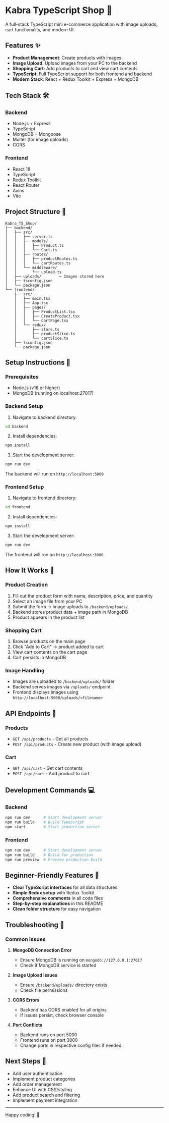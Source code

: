 # Kabra TypeScript Shop 🛒

A full-stack TypeScript mini e-commerce application with image uploads, cart functionality, and modern UI.

## Features ✨

- **Product Management**: Create products with images
- **Image Upload**: Upload images from your PC to the backend
- **Shopping Cart**: Add products to cart and view cart contents
- **TypeScript**: Full TypeScript support for both frontend and backend
- **Modern Stack**: React + Redux Toolkit + Express + MongoDB

## Tech Stack 🛠️

### Backend
- Node.js + Express
- TypeScript
- MongoDB + Mongoose
- Multer (for image uploads)
- CORS

### Frontend
- React 18
- TypeScript
- Redux Toolkit
- React Router
- Axios
- Vite

## Project Structure 📁

```
Kabra_TS_Shop/
├── backend/
│   ├── src/
│   │   ├── server.ts
│   │   ├── models/
│   │   │   ├── Product.ts
│   │   │   └── Cart.ts
│   │   ├── routes/
│   │   │   ├── productRoutes.ts
│   │   │   └── cartRoutes.ts
│   │   └── middleware/
│   │       └── upload.ts
│   ├── uploads/        ← Images stored here
│   ├── tsconfig.json
│   └── package.json
└── frontend/
    ├── src/
    │   ├── main.tsx
    │   ├── App.tsx
    │   ├── pages/
    │   │   ├── ProductList.tsx
    │   │   ├── CreateProduct.tsx
    │   │   └── CartPage.tsx
    │   └── redux/
    │       ├── store.ts
    │       ├── productSlice.ts
    │       └── cartSlice.ts
    ├── tsconfig.json
    └── package.json
```

## Setup Instructions 🚀

### Prerequisites
- Node.js (v16 or higher)
- MongoDB (running on localhost:27017)

### Backend Setup

1. Navigate to backend directory:
```bash
cd backend
```

2. Install dependencies:
```bash
npm install
```

3. Start the development server:
```bash
npm run dev
```

The backend will run on `http://localhost:5000`

### Frontend Setup

1. Navigate to frontend directory:
```bash
cd frontend
```

2. Install dependencies:
```bash
npm install
```

3. Start the development server:
```bash
npm run dev
```

The frontend will run on `http://localhost:3000`

## How It Works 🔄

### Product Creation
1. Fill out the product form with name, description, price, and quantity
2. Select an image file from your PC
3. Submit the form → image uploads to `/backend/uploads/`
4. Backend stores product data + image path in MongoDB
5. Product appears in the product list

### Shopping Cart
1. Browse products on the main page
2. Click "Add to Cart" → product added to cart
3. View cart contents on the cart page
4. Cart persists in MongoDB

### Image Handling
- Images are uploaded to `/backend/uploads/` folder
- Backend serves images via `/uploads/` endpoint
- Frontend displays images using `http://localhost:5000/uploads/<filename>`

## API Endpoints 📡

### Products
- `GET /api/products` - Get all products
- `POST /api/products` - Create new product (with image upload)

### Cart
- `GET /api/cart` - Get cart contents
- `POST /api/cart` - Add product to cart

## Development Commands 💻

### Backend
```bash
npm run dev      # Start development server
npm run build    # Build TypeScript
npm start        # Start production server
```

### Frontend
```bash
npm run dev      # Start development server
npm run build    # Build for production
npm run preview  # Preview production build
```

## Beginner-Friendly Features 👶

- **Clear TypeScript interfaces** for all data structures
- **Simple Redux setup** with Redux Toolkit
- **Comprehensive comments** in all code files
- **Step-by-step explanations** in this README
- **Clean folder structure** for easy navigation

## Troubleshooting 🔧

### Common Issues

1. **MongoDB Connection Error**
   - Ensure MongoDB is running on `mongodb://127.0.0.1:27017`
   - Check if MongoDB service is started

2. **Image Upload Issues**
   - Ensure `/backend/uploads/` directory exists
   - Check file permissions

3. **CORS Errors**
   - Backend has CORS enabled for all origins
   - If issues persist, check browser console

4. **Port Conflicts**
   - Backend runs on port 5000
   - Frontend runs on port 3000
   - Change ports in respective config files if needed

## Next Steps 🎯

- Add user authentication
- Implement product categories
- Add order management
- Enhance UI with CSS/styling
- Add product search and filtering
- Implement payment integration

---

Happy coding! 🎉
